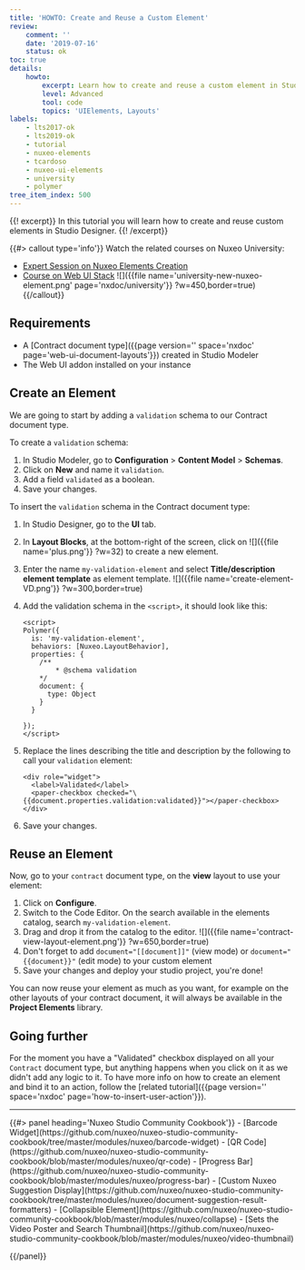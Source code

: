 ```yaml
---
title: 'HOWTO: Create and Reuse a Custom Element'
review:
    comment: ''
    date: '2019-07-16'
    status: ok
toc: true
details:
    howto:
        excerpt: Learn how to create and reuse a custom element in Studio Designer.
        level: Advanced
        tool: code
        topics: 'UIElements, Layouts'
labels:
    - lts2017-ok
    - lts2019-ok
    - tutorial
    - nuxeo-elements
    - tcardoso
    - nuxeo-ui-elements
    - university
    - polymer
tree_item_index: 500
---
```


{{! excerpt}}
In this tutorial you will learn how to create and reuse custom elements in Studio Designer.
{{! /excerpt}}

{{#> callout type='info'}}
Watch the related courses on Nuxeo University:</br>
- [Expert Session on Nuxeo Elements Creation](https://university.hyland.com/courses/e4026)</br>
- [Course on Web UI Stack](https://university.hyland.com/courses/e4040)
![]({{file name='university-new-nuxeo-element.png' page='nxdoc/university'}} ?w=450,border=true)
{{/callout}}

## Requirements

- A [Contract document type]({{page version='' space='nxdoc' page='web-ui-document-layouts'}}) created in Studio Modeler
- The Web UI addon installed on your instance

## Create an Element
We are going to start by adding a `validation` schema to our Contract document type.

To create a `validation` schema:
1. In Studio Modeler, go to **Configuration**&nbsp;> **Content Model**&nbsp;> **Schemas**.
1. Click on **New** and name it `validation`.
1. Add a field `validated` as a boolean.
1. Save your changes.

To insert the `validation` schema in the Contract document type:
1. In Studio Designer, go to the **UI** tab.
1. In **Layout Blocks**, at the bottom-right of the screen, click on ![]({{file name='plus.png'}} ?w=32) to create a new element.
1. Enter the name `my-validation-element` and  select **Title/description element template** as element template.
    ![]({{file name='create-element-VD.png'}} ?w=300,border=true)
1. Add the validation schema in the `<script>`, it should look like this:

    ```
    <script>
    Polymer({
      is: 'my-validation-element',
      behaviors: [Nuxeo.LayoutBehavior],
      properties: {
        /**
  			* @schema validation
        */
        document: {
          type: Object
        }
      }

    });
    </script>
    ```

1. Replace the lines describing the title and description by the following to call your `validation` element:
    ```
    <div role="widget">
      <label>Validated</label>
      <paper-checkbox checked="\{{document.properties.validation:validated}}"></paper-checkbox>
    </div>
    ```
1. Save your changes.

## Reuse an Element

Now, go to your `contract` document type, on the **view** layout to use your element:
1. Click on **Configure**.
1. Switch to the Code Editor. On the search available in the elements catalog, search `my-validation-element`.
1. Drag and drop it from the catalog to the editor.
  ![]({{file name='contract-view-layout-element.png'}} ?w=650,border=true)
1. Don't forget to add `document="[[document]]"` (view mode) or `document="{{document}}"` (edit mode) to your custom element
1. Save your changes and deploy your studio project, you're done!

  You can now reuse your element as much as you want, for example on the other layouts of your contract document, it will always be available in the **Project Elements** library.

## Going further

For the moment you have a "Validated" checkbox displayed on all your `Contract` document type, but anything happens when you click on it as we didn't add any logic to it. To have more info on how to create an element and bind it to an action, follow the [related tutorial]({{page version='' space='nxdoc' page='how-to-insert-user-action'}}).

* * *

<div class="row" data-equalizer data-equalize-on="medium"><div class="column medium-6">{{#> panel heading='Nuxeo Studio Community Cookbook'}}
- [Barcode Widget](https://github.com/nuxeo/nuxeo-studio-community-cookbook/tree/master/modules/nuxeo/barcode-widget)
- [QR Code](https://github.com/nuxeo/nuxeo-studio-community-cookbook/blob/master/modules/nuxeo/qr-code)
- [Progress Bar](https://github.com/nuxeo/nuxeo-studio-community-cookbook/blob/master/modules/nuxeo/progress-bar)
- [Custom Nuxeo Suggestion Display](https://github.com/nuxeo/nuxeo-studio-community-cookbook/tree/master/modules/nuxeo/document-suggestion-result-formatters)
- [Collapsible Element](https://github.com/nuxeo/nuxeo-studio-community-cookbook/blob/master/modules/nuxeo/collapse)
- [Sets the Video Poster and Search Thumbnail](https://github.com/nuxeo/nuxeo-studio-community-cookbook/blob/master/modules/nuxeo/video-thumbnail)


{{/panel}}</div><div class="column medium-6">
</div></div>
